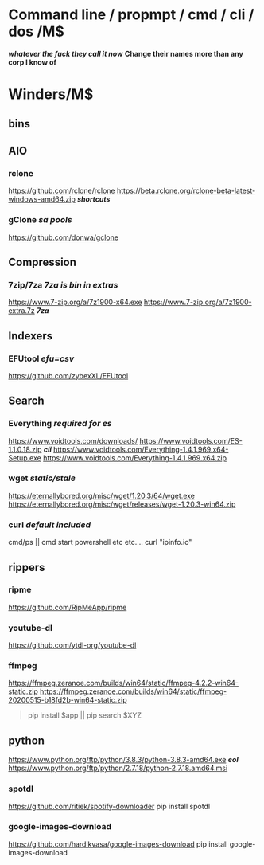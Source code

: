 # Command line / propmpt / cmd / cli / dos /M$
***whatever the fuck they call it now***
**Change their names more than any corp I know of**


 # Winders/M$ 
 ## bins
 
 ## AIO
### rclone
https://github.com/rclone/rclone
https://beta.rclone.org/rclone-beta-latest-windows-amd64.zip ***shortcuts***

### gClone ***sa pools***
https://github.com/donwa/gclone

## Compression
### 7zip/7za ***7za is bin in extras***
https://www.7-zip.org/a/7z1900-x64.exe
https://www.7-zip.org/a/7z1900-extra.7z ***7za***

## Indexers
### EFUtool ***efu=csv***
https://github.com/zybexXL/EFUtool

## Search
### Everything ***required for es***
https://www.voidtools.com/downloads/
https://www.voidtools.com/ES-1.1.0.18.zip ***cli***
https://www.voidtools.com/Everything-1.4.1.969.x64-Setup.exe
https://www.voidtools.com/Everything-1.4.1.969.x64.zip

### wget ***static/stale***
https://eternallybored.org/misc/wget/1.20.3/64/wget.exe
https://eternallybored.org/misc/wget/releases/wget-1.20.3-win64.zip

### curl ***default included***
cmd/ps || cmd start powershell etc etc.... 
curl "ipinfo.io" 

## rippers
### ripme
https://github.com/RipMeApp/ripme

### youtube-dl
https://github.com/ytdl-org/youtube-dl

### ffmpeg
https://ffmpeg.zeranoe.com/builds/win64/static/ffmpeg-4.2.2-win64-static.zip
https://ffmpeg.zeranoe.com/builds/win64/static/ffmpeg-20200515-b18fd2b-win64-static.zip

> pip install $app || pip search $XYZ

## python
https://www.python.org/ftp/python/3.8.3/python-3.8.3-amd64.exe ***eol***
https://www.python.org/ftp/python/2.7.18/python-2.7.18.amd64.msi


### spotdl
https://github.com/ritiek/spotify-downloader
pip install spotdl

### google-images-download
https://github.com/hardikvasa/google-images-download
pip install google-images-download
